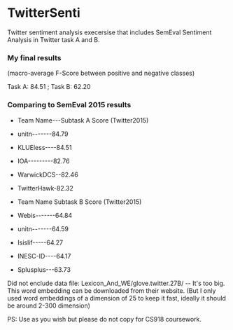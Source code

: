 # TwitterSenti

Twitter sentiment analysis execersise that includes SemEval Sentiment Analysis in Twitter task A and B.
  
### My final results 
(macro-average F-Score between positive and negative classes)

Task A: 84.51 ; Task B: 62.20

### Comparing to SemEval 2015 results

* Team Name---Subtask A Score (Twitter2015)
* unitn-------84.79
* KLUEless----84.51
* IOA---------82.76
* WarwickDCS--82.46
* TwitterHawk-82.32

* Team Name   Subtask B Score (Twitter2015)
* Webis-------64.84
* unitn-------64.59
* Isislif-----64.27
* INESC-ID----64.17
* Splusplus---63.73


Did not enclude data file: Lexicon_And_WE/glove.twitter.27B/  -- It's too big. This word embedding can be downloaded from their website.
	(But I only used word embeddings of a dimension of 25 to keep it fast, ideally it should be around 2-300 dimension)

PS: Use as you wish but please do not copy for CS918 coursework.
